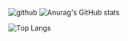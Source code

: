 ![github](https://github.com/elisaflemer/elisaflemer/assets/99259251/a9802334-0c72-48b3-81ff-100d44cc43c7)
![Anurag's GitHub stats](https://github-readme-stats.vercel.app/api?username=elisaflemer&theme=omni&show_icons=true&hide_rank=true)

![Top Langs](https://github-readme-stats.vercel.app/api/top-langs/?username=elisaflemer&layout=compact&theme=omni)

